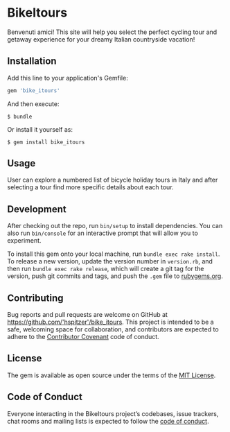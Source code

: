 # BikeItours

Benvenuti amici! This site will help you select the perfect cycling tour and getaway experience for your dreamy Italian countryside vacation!

## Installation

Add this line to your application's Gemfile:

```ruby
gem 'bike_itours'
```

And then execute:

    $ bundle

Or install it yourself as:

    $ gem install bike_itours

## Usage

User can explore a numbered list of bicycle holiday tours in Italy and after selecting a tour find more specific details about each tour. 

## Development

After checking out the repo, run `bin/setup` to install dependencies. You can also run `bin/console` for an interactive prompt that will allow you to experiment.

To install this gem onto your local machine, run `bundle exec rake install`. To release a new version, update the version number in `version.rb`, and then run `bundle exec rake release`, which will create a git tag for the version, push git commits and tags, and push the `.gem` file to [rubygems.org](https://rubygems.org).

## Contributing

Bug reports and pull requests are welcome on GitHub at https://github.com/'hspitzer'/bike_itours. This project is intended to be a safe, welcoming space for collaboration, and contributors are expected to adhere to the [Contributor Covenant](http://contributor-covenant.org) code of conduct.

## License

The gem is available as open source under the terms of the [MIT License](https://opensource.org/licenses/MIT).

## Code of Conduct

Everyone interacting in the BikeItours project’s codebases, issue trackers, chat rooms and mailing lists is expected to follow the [code of conduct](https://github.com/'hspitzer'/bike_itours/blob/master/CODE_OF_CONDUCT.md).
